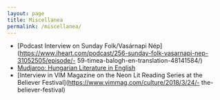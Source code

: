 ```yaml
---
layout: page
title: Miscellanea
permalink: /miscellanea/
---
```


- [Podcast Interview on Sunday Folk/Vasárnapi Nép](https://www.iheart.com/podcast/256-sunday-folk-vasarnapi-nep-31052505/episode/- 59-timea-balogh-en-translation-48141584/)
- [Mudjaroo: Hungarian Literature in English](https://www.facebook.com/mudjaroo/)
- [Interview in VIM Magazine on the Neon Lit Reading Series at the Believer Festival](https://www.vimmag.com/culture/2018/3/24/- the-believer-festival)